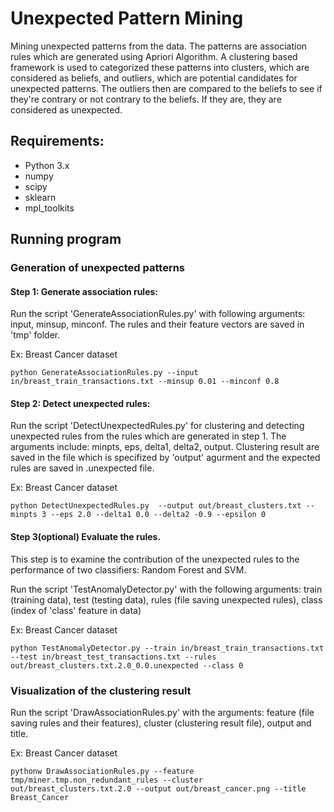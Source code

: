 # Unexpected Pattern Mining
Mining unexpected patterns from the data. The patterns are association rules which are generated using Apriori Algorithm. A clustering based framework is used to categorized these patterns into clusters, which are considered as beliefs, and outliers, which are potential candidates for unexpected patterns. The outliers then are compared to the beliefs to see if they're contrary or not contrary to the beliefs. If they are, they are considered as unexpected.

## Requirements:
- Python 3.x
- numpy
- scipy
- sklearn
- mpl_toolkits

## Running program
### Generation of  unexpected patterns
#### Step 1: Generate association rules:
Run the script 'GenerateAssociationRules.py' with following arguments: input, minsup, minconf. The rules and their feature vectors are saved in 'tmp' folder.

Ex: Breast Cancer dataset
```
python GenerateAssociationRules.py --input in/breast_train_transactions.txt --minsup 0.01 --minconf 0.8
```
#### Step 2: Detect unexpected rules:
Run the script 'DetectUnexpectedRules.py' for clustering and detecting unexpected rules from the rules which are generated in step 1. The arguments include: minpts, eps, delta1, delta2, output. Clustering result are saved in the file which is specifized by 'output' agurment and the expected rules are saved in <output>.unexpected file.

Ex: Breast Cancer dataset
```
python DetectUnexpectedRules.py  --output out/breast_clusters.txt --minpts 3 --eps 2.0 --delta1 0.0 --delta2 -0.9 --epsilon 0
```
#### Step 3(optional) Evaluate the rules.
This step is to examine the contribution of the unexpected rules to the performance of two classifiers: Random Forest and SVM.

Run the script 'TestAnomalyDetector.py' with the following arguments: train (training data), test (testing data), rules (file saving unexpected rules), class (index of 'class' feature in data)

Ex: Breast Cancer dataset
```
python TestAnomalyDetector.py --train in/breast_train_transactions.txt --test in/breast_test_transactions.txt --rules out/breast_clusters.txt.2.0_0.0.unexpected --class 0
```
### Visualization of the clustering result
Run the script 'DrawAssociationRules.py' with the arguments: feature (file saving rules and their features), cluster (clustering result file), output and title.

Ex: Breast Cancer dataset
```
pythonw DrawAssociationRules.py --feature tmp/miner.tmp.non_redundant_rules --cluster out/breast_clusters.txt.2.0 --output out/breast_cancer.png --title Breast_Cancer
```


